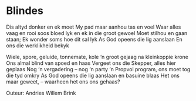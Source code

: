 # Blindes

Dis altyd donker en ek moet
My pad maar aanhou tas en voel
Waar alles vaag en rooi soos bloed
lyk en ek in die groot gewoel
Moet stilhou en gaan staan;
Ek wonder soms hoe dit sal lyk
As God opeens die lig aanslaan
En ons die werklikheid bekyk

Wiele, spore, geluide, tonnemate, kole
‘n groot gejaag na kleinkoppie krone
Ons almal blind van spoed en haas
Vergeet ons die Skepper, alles hier geplaas
Nog ‘n vergadering – nog ‘n party
‘n Propvol program, ons moet tog die tyd omkry
As God opeens die lig aanslaan en basuine blaas
Het ons maar geweet, – waarheen het ons ons gehaas?

Outeur: Andries Willem Brink
